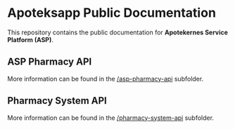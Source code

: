 # Apoteksapp Public Documentation

This repository contains the public documentation for **Apotekernes Service Platform (ASP)**.

## ASP Pharmacy API

More information can be found in the [/asp-pharmacy-api](./asp-pharmacy-api) subfolder.

## Pharmacy System API

More information can be found in the [/pharmacy-system-api](./pharmacy-system-api) subfolder.
